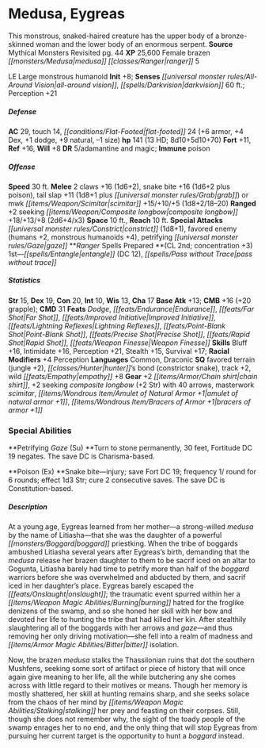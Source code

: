 ﻿---
cssclass: [monsters]
title1: Medusa, Eygreas
desc_short: This monstrous, snaked-haired creature has the upper body of a bronze-skinned
  woman and the lower body of an enormous serpent.
title2: Eygreas
CR: 13
sources:
- name: Mythical Monsters Revisited
  page: 44
  link: http://paizo.com/products/btpy8pfw?Pathfinder-Campaign-Setting-Mythical-Monsters-Revisited
XP: 25600
race: Female
classes:
- brazen medusa ranger 5
alignment: LE
size: Large
type: monstrous humanoid
initiative:
  bonus: 8
senses:
  all-around vision: true
  darkvision: 60
AC:
  AC: 29
  touch: 14
  flat_footed: 24
  components:
    armor: 6
    dex: 4
    dodge: 1
    natural: 9
    size: -1
HP:
  HP: 141
  long: 8d10+5d10+70
  HD: 13
saves:
  fort: 11
  ref: 16
  will: 8
DR:
- amount: 5
  weakness: adamantine and magic
immunities:
- poison
speeds:
  base: 30
attacks:
  melee:
  - - text: 2 claws +16 (1d6+2)
      entries:
      - - damage: 1d6+2
      count: 2
      attack: claws
      bonus:
      - 16
    - text: snake bite +16 (1d6+2 plus poison)
      entries:
      - - damage: 1d6+2
        - effect: poison
      attack: snake bite
      bonus:
      - 16
    - text: tail slap +11 (1d8+1 plus grab)
      entries:
      - - damage: 1d8+1
        - effect: grab
      attack: tail slap
      bonus:
      - 11
  - - text: mwk scimitar +15/+10/+5 (1d8+2/18-20)
      entries:
      - - damage: 1d8+2
          crit_range: 18-20
      attack: mwk scimitar
      bonus:
      - 15
      - 10
      - 5
  ranged:
  - - text: +2 seeking composite longbow +18/+13/+8 (2d6+4/x3)
      entries:
      - - damage: 2d6+4
          crit_multiplier: 3
      attack: +2 seeking composite longbow
      bonus:
      - 18
      - 13
      - 8
  special:
  - constrict (1d8+1)
  - favored enemy (humans +2, monstrous humanoids +4)
  - petrifying gaze
space: 10
reach: 10
spells:
  entries:
  - name: entangle
    source: Ranger
    level: 1
    DC: 12
  - name: pass without trace
    source: Ranger
    level: 1
  sources:
  - name: Ranger
    type: prepared
    CL: 2
    concentration: 3
ability_scores:
  STR: 15
  DEX: 19
  CON: 20
  INT: 10
  WIS: 13
  CHA: 17
BAB: 13
CMB: 16
CMB_other: +20 grapple
CMD: 31
feats:
- name: Dodge
- name: Endurance
- name: Far Shot
- name: Improved Initiative
- name: Lightning Reflexes
- name: Point-Blank Shot
- name: Precise Shot
- name: Rapid Shot
- name: Weapon Finesse
skills:
  Bluff: 16
  Intimidate: 16
  Perception: 21
  Stealth: 15
  Survival: 17
  _racial_mods:
    Perception:
      _: 4
languages:
- Common
- Draconic
special_qualities:
- favored terrain (jungle +2)
- hunter's bond (constrictor snake)
- track +2
- wild empathy +8
gear:
  gear:
  - +2 chain shirt
  - +2 seeking composite longbow (+2 Str) with 40 arrows
  - masterwork scimitar
  - amulet of natural armor +1
  - bracers of armor +1
special_abilities:
  Petrifying Gaze (Su): Turn to stone permanently, 30 feet, Fortitude DC 19 negates.
    The save DC is Charisma-based.
  Poison (Ex): Snake bite-injury; save Fort DC 19; frequency 1/ round for 6 rounds;
    effect 1d3 Str; cure 2 consecutive saves. The save DC is Constitution-based.
desc_long: |-
  At a young age, Eygreas learned from her mother-a strong-willed medusa by the name of Litiasha-that she was the daughter of a powerful boggard priestking. When the tribe of boggards ambushed Litiasha several years after Eygreas's birth, demanding that the medusa release her brazen daughter to them to be sacrif iced on an altar to Gogunta, Litiasha barely had time to petrify more than half of the boggard warriors before she was overwhelmed and abducted by them, and sacrif iced in her daughter's place. Eygreas barely escaped the onslaught; the traumatic event spurred within her a burning hatred for the froglike denizens of the swamp, and so she honed her skill with her bow and devoted her life to hunting the tribe that had killed her kin. After stealthily slaughtering all of the boggards with her arrows and gaze-and thus removing her only driving motivation-she fell into a realm of madness and bitter isolation.

  Now, the brazen medusa stalks the Thassilonian ruins that dot the southern Mushfens, seeking some sort of artifact or piece of history that will once again give meaning to her life, all the while butchering any she comes across with little regard to their motives or means. Though her memory is mostly shattered, her skill at hunting remains sharp, and she seeks solace from the chaos of her mind by stalking her prey and feasting on their corpses. Still, though she does not remember why, the sight of the toady people of the swamp enrages her to no end, and the only thing that will stop Eygreas from pursuing her current target is the opportunity to hunt a boggard instead.

---

# Medusa, Eygreas
This monstrous, snaked-haired creature has the upper body of a bronze-skinned woman and the lower body of an enormous serpent.
**Source** Mythical Monsters Revisited pg. 44
**XP** 25,600
Female brazen _[[monsters/Medusa|medusa]]_ _[[classes/Ranger|ranger]]_ 5

LE Large monstrous humanoid
**Init** +8; **Senses** _[[universal monster rules/All-Around Vision|all-around vision]]_, _[[spells/Darkvision|darkvision]]_ 60 ft.; Perception +21

##### Defense

**AC** 29, touch 14, _[[conditions/Flat-Footed|flat-footed]]_ 24 (+6 armor, +4 Dex, +1 dodge, +9 natural, –1 size)
**hp** 141 (13 HD; 8d10+5d10+70)
**Fort** +11, **Ref** +16, **Will** +8
**DR** 5/adamantine and magic; **Immune** poison

##### Offense
**Speed** 30 ft.
**Melee** 2 claws +16 (1d6+2), snake bite +16 (1d6+2 plus poison), tail slap +11 (1d8+1 plus _[[universal monster rules/Grab|grab]]_) or mwk _[[items/Weapon/Scimitar|scimitar]]_ +15/+10/+5 (1d8+2/18–20)
**Ranged** +2 seeking _[[items/Weapon/Composite longbow|composite longbow]]_ +18/+13/+8 (2d6+4/x3)
**Space** 10 ft., **Reach** 10 ft.
**Special Attacks** _[[universal monster rules/Constrict|constrict]]_ (1d8+1), favored enemy (humans +2, monstrous humanoids +4), petrifying _[[universal monster rules/Gaze|gaze]]_
**_Ranger_ Spells Prepared **(CL 2nd; concentration +3)
1st—_[[spells/Entangle|entangle]]_ (DC 12), _[[spells/Pass without Trace|pass without trace]]_

##### Statistics
**Str** 15, **Dex** 19, **Con** 20, **Int** 10, **Wis** 13, **Cha** 17
**Base Atk** +13; **CMB** +16 (+20 grapple); **CMD** 31
**Feats** _Dodge_, _[[feats/Endurance|Endurance]]_, _[[feats/Far Shot|Far Shot]]_, _[[feats/Improved Initiative|Improved Initiative]]_, _[[feats/Lightning Reflexes|Lightning Reflexes]]_, _[[feats/Point-Blank Shot|Point-Blank Shot]]_, _[[feats/Precise Shot|Precise Shot]]_, _[[feats/Rapid Shot|Rapid Shot]]_, _[[feats/Weapon Finesse|Weapon Finesse]]_
**Skills** Bluff +16, Intimidate +16, Perception +21, Stealth +15, Survival +17; **Racial Modifiers** +4 Perception
**Languages** Common, Draconic
**SQ** favored terrain (jungle +2), _[[classes/Hunter|hunter]]_’s bond (constrictor snake), track +2, wild _[[feats/Empathy|empathy]]_ +8
**Gear** +2 _[[items/Armor/Chain shirt|chain shirt]]_, +2 seeking _composite longbow_ (+2 Str) with 40 arrows, masterwork _scimitar_, _[[items/Wondrous Item/Amulet of Natural Armor +1|amulet of natural armor +1]]_, _[[items/Wondrous Item/Bracers of Armor +1|bracers of armor +1]]_

### Special Abilities

**Petrifying _Gaze_ (Su) **Turn to stone permanently, 30 feet, Fortitude DC 19 negates. The save DC is Charisma-based.

**Poison (Ex) **Snake bite—injury; save Fort DC 19; frequency 1/ round for 6 rounds; effect 1d3 Str; cure 2 consecutive saves. The save DC is Constitution-based.

##### Description

At a young age, Eygreas learned from her mother—a strong-willed _medusa_ by the name of Litiasha—that she was the daughter of a powerful _[[monsters/Boggard|boggard]]_ priestking. When the tribe of boggards ambushed Litiasha several years after Eygreas’s birth, demanding that the _medusa_ release her brazen daughter to them to be sacrif iced on an altar to Gogunta, Litiasha barely had time to petrify more than half of the _boggard_ warriors before she was overwhelmed and abducted by them, and sacrif iced in her daughter’s place. Eygreas barely escaped the _[[feats/Onslaught|onslaught]]_; the traumatic event spurred within her a _[[items/Weapon Magic Abilities/Burning|burning]]_ hatred for the froglike denizens of the swamp, and so she honed her skill with her bow and devoted her life to hunting the tribe that had killed her kin. After stealthily slaughtering all of the boggards with her arrows and _gaze_—and thus removing her only driving motivation—she fell into a realm of madness and _[[items/Armor Magic Abilities/Bitter|bitter]]_ isolation.

Now, the brazen _medusa_ stalks the Thassilonian ruins that dot the southern Mushfens, seeking some sort of artifact or piece of history that will once again give meaning to her life, all the while butchering any she comes across with little regard to their motives or means. Though her memory is mostly shattered, her skill at hunting remains sharp, and she seeks solace from the chaos of her mind by _[[items/Weapon Magic Abilities/Stalking|stalking]]_ her prey and feasting on their corpses. Still, though she does not remember why, the sight of the toady people of the swamp enrages her to no end, and the only thing that will stop Eygreas from pursuing her current target is the opportunity to hunt a _boggard_ instead.